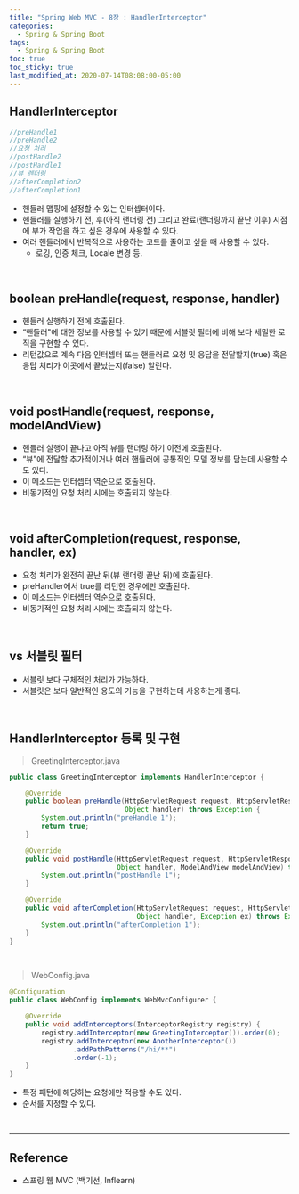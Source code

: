 ```yaml
---
title: "Spring Web MVC - 8장 : HandlerInterceptor"
categories:
  - Spring & Spring Boot
tags:
  - Spring & Spring Boot
toc: true
toc_sticky: true
last_modified_at: 2020-07-14T08:08:00-05:00
---
```


## HandlerInterceptor

```java
//preHandle1
//preHandle2
//요청 처리
//postHandle2
//postHandle1
//뷰 렌더링
//afterCompletion2
//afterCompletion1
```

* 핸들러 맵핑에 설정할 수 있는 인터셉터이다.
* 핸들러를 실행하기 전, 후(아직 랜더링 전) 그리고 완료(랜더링까지 끝난 이후) 시점에 부가 작업을 하고 싶은 경우에 사용할 수 있다.
* 여러 핸들러에서 반복적으로 사용하는 코드를 줄이고 싶을 때 사용할 수 있다.
	* 로깅, 인증 체크, Locale 변경 등.


<br>

## boolean preHandle(request, response, handler)

* 핸들러 실행하기 전에 호출된다.
* “핸들러"에 대한 정보를 사용할 수 있기 때문에 서블릿 필터에 비해 보다 세밀한 로직을 구현할 수 있다.
* 리턴값으로 계속 다음 인터셉터 또는 핸들러로 요청 및 응답을 전달할지(true) 혹은 응답 처리가 이곳에서 끝났는지(false) 알린다.

<br>

## void postHandle(request, response, modelAndView)

* 핸들러 실행이 끝나고 아직 뷰를 랜더링 하기 이전에 호출된다.
* “뷰"에 전달할 추가적이거나 여러 핸들러에 공통적인 모델 정보를 담는데 사용할 수도 있다.
* 이 메소드는 인터셉터 역순으로 호출된다.
* 비동기적인 요청 처리 시에는 호출되지 않는다.

<br>

## void afterCompletion(request, response, handler, ex)

* 요청 처리가 완전히 끝난 뒤(뷰 랜더링 끝난 뒤)에 호출된다.
* preHandler에서 true를 리턴한 경우에만 호출된다.
* 이 메소드는 인터셉터 역순으로 호출된다.
* 비동기적인 요청 처리 시에는 호출되지 않는다.

<br>

## vs 서블릿 필터

* 서블릿 보다 구체적인 처리가 가능하다.
* 서블릿은 보다 일반적인 용도의 기능을 구현하는데 사용하는게 좋다.

<br>

## HandlerInterceptor 등록 및 구현

> GreetingInterceptor.java

```java
public class GreetingInterceptor implements HandlerInterceptor {

    @Override
    public boolean preHandle(HttpServletRequest request, HttpServletResponse response,
                             Object handler) throws Exception {
        System.out.println("preHandle 1");
        return true;
    }

    @Override
    public void postHandle(HttpServletRequest request, HttpServletResponse response,
                           Object handler, ModelAndView modelAndView) throws Exception {
        System.out.println("postHandle 1");
    }

    @Override
    public void afterCompletion(HttpServletRequest request, HttpServletResponse response,
                                Object handler, Exception ex) throws Exception {
        System.out.println("afterCompletion 1");
    }
}
```

<br>

> WebConfig.java

```java
@Configuration
public class WebConfig implements WebMvcConfigurer {

    @Override
    public void addInterceptors(InterceptorRegistry registry) {
        registry.addInterceptor(new GreetingInterceptor()).order(0);
        registry.addInterceptor(new AnotherInterceptor())
                .addPathPatterns("/hi/**")
                .order(-1);
    }
}
```

* 특정 패턴에 해당하는 요청에만 적용할 수도 있다.
* 순서를 지정할 수 있다.

<br>

---

## Reference

*	스프링 웹 MVC (백기선, Inflearn)
